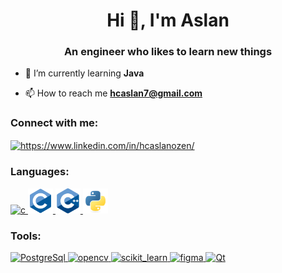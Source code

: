 <h1 align="center">Hi 👋, I'm Aslan</h1>
<h3 align="center">An engineer who likes to learn new things</h3>

- 🌱 I’m currently learning **Java**

- 📫 How to reach me **hcaslan7@gmail.com**

<h3 align="left">Connect with me:</h3>
<p align="left">
<a href="https://www.linkedin.com/in/hcaslanozen/" target="blank"><img align="center" src="https://raw.githubusercontent.com/rahuldkjain/github-profile-readme-generator/master/src/images/icons/Social/linked-in-alt.svg" alt="https://www.linkedin.com/in/hcaslanozen/" height="30" width="40" /></a>
</p>



<h3 align="left">Languages:</h3>
<p align="left"> <a href="https://www.java.com/tr/" target="_blank" rel="noreferrer"> <img src="https://upload.wikimedia.org/wikipedia/tr/2/2e/Java_Logo.svg" alt="c" width="40" height="40"/> </a> <a href="https://www.cprogramming.com/" target="_blank" rel="noreferrer"> <img src="https://raw.githubusercontent.com/devicons/devicon/master/icons/c/c-original.svg" alt="c" width="40" height="40"/> </a> <a href="https://www.w3schools.com/cpp/" target="_blank" rel="noreferrer"> <img src="https://raw.githubusercontent.com/devicons/devicon/master/icons/cplusplus/cplusplus-original.svg" alt="cplusplus" width="40" height="40"/> </a> <a href="https://www.python.org" target="_blank" rel="noreferrer"> <img src="https://raw.githubusercontent.com/devicons/devicon/master/icons/python/python-original.svg" alt="python" width="40" height="40"/> </a> </p>

<h3 align="left">Tools:</h3>
<p align="left"> <a href="https://www.postgresql.org/" target="_blank" rel="noreferrer"> <img src="https://wiki.postgresql.org/images/3/30/PostgreSQL_logo.3colors.120x120.png" alt="PostgreSql" width="40" height="40"/> </a> <a href="https://opencv.org/" target="_blank" rel="noreferrer"> <img src="https://www.vectorlogo.zone/logos/opencv/opencv-icon.svg" alt="opencv" width="40" height="40"/> </a> <a href="https://scikit-learn.org/" target="_blank" rel="noreferrer"> <img src="https://upload.wikimedia.org/wikipedia/commons/0/05/Scikit_learn_logo_small.svg" alt="scikit_learn" width="40" height="40"/> </a> <a href="https://www.figma.com/" target="_blank" rel="noreferrer"> <img src="https://www.vectorlogo.zone/logos/figma/figma-icon.svg" alt="figma" width="40" height="40"/> </a> <a href="https://www.qt.io/" target="_blank" rel="noreferrer"> <img src="https://www.qt.io/hs-fs/hubfs/Qt-logo-neon_900px.png?width=300&height=214&name=Qt-logo-neon_900px.png" alt="Qt" width="40" height="40"/> </a> </p>
<!---
hcaslan/hcaslan is a ✨ special ✨ repository because its `README.md` (this file) appears on your GitHub profile.
You can click the Preview link to take a look at your changes.
--->
